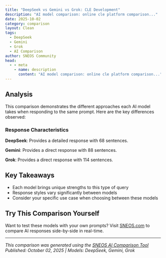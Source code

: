 ```yaml
---
title: "DeepSeek vs Gemini vs Grok: CLE Development"
description: "AI model comparison: online cle platform comparison..."
date: 2025-10-02
category: comparison
layout: Clean
tags:
  - DeepSeek
  - Gemini
  - Grok
  - AI Comparison
author: SNEOS Community
head:
  - - meta
    - name: description
      content: "AI model comparison: online cle platform comparison..."
---
```


<ChatComparison
  title="DeepSeek vs Gemini vs Grok: CLE Development"
  prompt="online cle platform comparison"
  :responses='{
    "DeepSeek": "Of course. Here is a detailed comparison of online Continuing Legal Education (CLE) platforms, broken down by key factors to help you choose the best one for your needs.\n\n### Quick Comparison Table\n\n| Feature | **Lawline** | **PLI (Practising Law Institute)** | **CLE Unlimited (Barbri)** | **Quimbee** | **ALI CLE** |\n| :--- | :--- | :--- | :--- | :--- | :--- |\n| **Best For** | Comprehensive value, solo/small firms | Prestige, specialized \u0026 complex topics | BARBRI users, comprehensive library | Visual learners, younger attorneys | In-depth analysis, experienced attorneys |\n| **Price Model** | Subscription \u0026 \u00C0 la carte | Primarily \u00C0 la carte (some subscriptions) | Subscription | Subscription | \u00C0 la carte \u0026 some subscriptions |\n| **Content Breadth** | Very Broad | Deep \u0026 Specialized | Broad | Core \u0026 Fundamental | Deep \u0026 Analytical |\n| **State Compliance** | Excellent (all 50 states) | Excellent | Excellent | Growing rapidly | Good (focus on key states) |\n| **User Experience** | Modern, intuitive | Functional, robust | Clean, integrated | Highly modern, engaging | Traditional, professional |\n| **Key Differentiator** | Best overall value \u0026 ease of use | Gold standard for expert faculty | All-in-one with BARBRI bar prep | Animated videos \u0026 case summaries | Academic depth and authority |\n\n---\n\n### In-Depth Platform Analysis\n\n#### 1. Lawline\n*   **Overview:** A leader in the online CLE space, known for its massive, high-quality library and user-friendly platform.\n*   **Pros:**\n    *   **Excellent Value:** Subscription plans (e.g., \u0022Premier Pass\u0022) offer unlimited access to thousands of courses for a flat annual fee.\n    *   **Great Compliance:** Strong accreditation across all 50 states and specialized certifications.\n    *   **User-Friendly:** Intuitive interface, easy tracking of credits, and mobile apps for learning on the go.\n    *   **Diverse Faculty:** Features a mix of top practitioners, in-house counsel, and judges.\n*   **Cons:**\n    *   While the library is vast, the depth on some highly niche topics might not match PLI or ALI.\n*   **Verdict:** The top choice for most attorneys seeking a reliable, cost-effective, and comprehensive solution.\n\n#### 2. Practising Law Institute (PLI)\n*   **Overview:** The prestigious, long-standing leader for high-level and specialized CLE, particularly in areas like corporate law, intellectual property, and litigation.\n*   **Pros:**\n    *   **Expert Faculty:** Consistently features the most recognized experts and scholars in their fields.\n    *   **In-Depth Content:** Treatises, course handbooks, and programs are known for their depth and practical insights.\n    *   **Live Webcasts:** High-quality live programs with interactive Q\u0026A.\n*   **Cons:**\n    *   **Expensive:** Primarily an \u00E0 la carte model, with individual programs and subscriptions costing significantly more than competitors.\n    *   **Less Modern UI:** The website can feel dated compared to newer platforms.\n*   **Verdict:** Ideal for attorneys in large firms, specialists, and anyone who needs the most authoritative and detailed instruction on complex topics, and whose firm is likely footing the bill.\n\n#### 3. CLE Unlimited by BARBRI\n*   **Overview:** BARBRI\u0027s entry into the ongoing CLE market, leveraging its brand recognition from bar review.\n*   **Pros:**\n    *   **Seamless Integration:** A great option for recent bar exam takers already familiar with the BARBRI ecosystem.\n    *   **Large Library:** Offers a comprehensive and growing library of on-demand courses.\n    *   **Strong Compliance:** Good state accreditation and easy credit tracking.\n*   **Cons:**\n    *   The platform and content feel very similar to Lawline, making it more of a direct competitor than an innovator.\n*   **Verdict:** A solid, reliable choice, especially for those with a pre-existing loyalty to the BARBRI brand.\n\n#### 4. Quimbee\n*   **Overview:** Started as a revolutionary case brief and bar prep tool, Quimbee has aggressively expanded into CLE with a unique, engaging style.\n*   **Pros:**\n    *   **Engaging Format:** Famous for its high-quality animated videos and clear, concise explanations.\n    *   **Excellent for Fundamentals:** Perfect for brushing up on core concepts or learning a new area of law quickly.\n    *   **Integrated Platform:** Combines CLE with case briefs, practice questions, and bar prep in one subscription.\n*   **Cons:**\n    *   The content may lack the depth required for experienced specialists.\n    *   While growing fast, its CLE accreditation library is not yet as vast as Lawline\u0027s or PLI\u0027s.\n*   **Verdict:** The best platform for visual learners, law students, and newer attorneys who appreciate a modern, engaging approach to legal education.\n\n#### 5. ALI CLE (American Law Institute)\n*   **Overview:** Known for its academic rigor and connection to the ALI\u0027s Restatements of the Law projects.\n*   **Pros:**\n    *   **Authoritative Content:** Programs often feature reporters and advisors involved in the ALI\u0027s projects, providing unique insights.\n    *   **High-Quality Analysis:** Focuses on deep dives into emerging legal trends and complex doctrinal shifts.\n*   **Cons:**\n    *   Can be expensive and is less focused on the \u0022nuts and bolts\u0022 practical CLE.\n    *   The style is more traditional and academic.\n*   **Verdict:** A top-tier choice for scholarly attorneys, professors, and those who want to understand the \u0022why\u0022 behind the law, not just the \u0022how.\u0022\n\n---\n\n### Key Decision Factors to Consider\n\nWhen making your choice, weigh these factors:\n\n1.  **Budget:**\n    *   **Subscription Model (Lawline, Quimbee, CLE Unlimited):** Best for high volume learning and predictable annual costs.\n    *   **\u00C0 la Carte Model (PLI, ALI CLE):** Better if you only need a few specific, high-level courses per year.\n\n2.  **Your Practice Area \u0026 Experience Level:**\n    *   **New Attorneys / Generalists:** Quimbee or a Lawline subscription are perfect for building a broad base of knowledge.\n    *   **Specialists / Experienced Attorneys:** PLI and ALI CLE offer the deep dives you need.\n    *   **Solo/Small Firm:** Lawline provides the best bang for your buck across a wide range of practical topics.\n\n3.  **Learning Style:**\n    *   **Visual/Modern Learner:** Quimbee is the clear winner.\n    *   **Traditional/Academic Learner:** PLI and ALI CLE will be more appealing.\n    *   **Pragmatic Learner:** Lawline and CLE Unlimited focus on practical, actionable skills.\n\n4.  **State-Specific Requirements:**\n    *   **Always Verify!** No matter which platform you choose, always double-check that the specific course you\u0027re taking is accredited in your state(s), especially for ethics, professionalism, or substance abuse credits which often have special rules.\n\n### Final Recommendation\n\n*   **For the Best Overall Value \u0026 Experience:** **Lawline**. It strikes the best balance between cost, content quality, library size, and user experience.\n*   **For High-Level Specialists \u0026 Large Firms:** **PLI**. The prestige and depth of content are worth the premium price.\n*   **For Visual \u0026 Engaging Learning:** **Quimbee**. It\u0027s changing the game for how CLE can be consumed.\n*   **For the BARBRI Loyalist:** **CLE Unlimited**. It\u0027s a seamless and comprehensive option.\n\nMost platforms offer free trials. **The best approach is to sign up for a trial (e.g., Lawline or Quimbee) and take a course or two to see if the style and platform fit your learning preferences.**",
    "Gemini": "Okay, let\u0027s break down a comparison of online CLE (Continuing Legal Education) platforms. To give you the *best* comparison, I need to know what your priorities are.  Think about:\n\n*   **Your Area of Law:** Some platforms specialize in specific areas like tax, IP, or litigation.\n*   **Jurisdiction(s) of Practice:**  Requirements vary by state/jurisdiction.\n*   **Budget:** Prices range from free to subscription-based to per-course.\n*   **Learning Style:**  Do you prefer live webinars, on-demand video, audio podcasts, or written materials?\n*   **Accreditation \u0026 Reporting:**  Is automatic reporting of credits to your jurisdiction important?\n*   **Technology/Ease of Use:** Is a clean user interface, mobile app, or specific device compatibility a must-have?\n*   **Specific Needs:** Do you need ethics courses, skills-based training, or specific instructors?\n\n**With that said, here\u0027s a general overview of popular platforms, highlighting their strengths and weaknesses:**\n\n**Major Players (General CLE Coverage):**\n\n*   **PLI (Practising Law Institute):**\n    *   **Strengths:**  Very reputable, high-quality content, excellent in-depth courses, strong in corporate/securities/finance, broad subject matter coverage, live programs, on-demand options, often considered the \u0022gold standard\u0022 for CLE, good for New York mandatory CLE requirements.\n    *   **Weaknesses:**  One of the most expensive options, can feel academic, not always the most user-friendly platform, focus more on bigger law firms.\n    *   **Price:** Expensive; courses often several hundred dollars each.  Subscription options are available but also expensive.\n\n*   **Thomson Reuters/West LegalEdcenter:**\n    *   **Strengths:**  Comprehensive coverage, integrated with Westlaw legal research, broad catalog of courses, good reputation, quality instructors, variety of formats (live, on-demand, audio).\n    *   **Weaknesses:**  Can be pricey, interface can feel a bit dated, search functionality not always the best.\n    *   **Price:**  Subscription-based or per-course.  Integration with Westlaw can make it attractive for Westlaw subscribers.\n\n*   **LexisNexis:**\n    *   **Strengths:**  Similar to Thomson Reuters, integrated with Lexis legal research, good content, well-established name, decent variety of courses.\n    *   **Weaknesses:**  Pricey, interface could be more modern, customer service sometimes an issue.\n    *   **Price:** Subscription-based or per-course. Integration with Lexis can make it attractive for Lexis subscribers.\n\n*   **ALI CLE (American Law Institute CLE):**\n    *   **Strengths:**  Reputable, focuses on high-level, practical legal education, strong emphasis on scholarly content, often features leading experts, very good for deeper dives into specific topics.\n    *   **Weaknesses:**  More expensive, leans towards academic, not always the most budget-friendly option, fewer \u0022basic\u0022 courses.\n    *   **Price:** Per-course, can be expensive.\n\n*   **National Academy of Continuing Legal Education (NACLE):**\n    *   **Strengths:** More affordable, good selection of courses, on-demand options, simple interface.\n    *   **Weaknesses:** Content quality can vary, not as prestigious as PLI or ALI CLE.\n\n*   **Lawline:**\n    *   **Strengths:**  Modern, user-friendly interface, affordable subscription options, good selection of courses, mobile app, strong on technology and practice management topics, good value for the money.\n    *   **Weaknesses:**  Content quality can vary (not *bad*, but not always as deep as PLI), not as prestigious as some of the older providers.\n    *   **Price:** Subscription-based, very competitive pricing.\n\n*   **MyLawCLE:**\n    *   **Strengths:**  Focus on affordability, subscription plans, good variety of courses, some live webinars.\n    *   **Weaknesses:**  Content quality can be inconsistent, interface is functional but not fancy.\n\n*   **CEB (Continuing Education of the Bar - State Specific):**\n    *   **Strengths:** If in California, they\u0027re the gold standard for local law.\n    *   **Weaknesses:** Only relevant to CA attorneys.\n\n**Smaller/Niche Providers:**\n\n*   **CLE Programs run by State and Local Bar Associations:** These are often excellent and very affordable, especially for courses focused on local law and ethics. *Highly recommended for your specific jurisdiction.*\n    *   **Strengths:** Inexpensive, relevant to local practice, good networking opportunities.\n    *   **Weaknesses:** Limited course selection, may not be available on-demand.\n*   **CLE providers specializing in specific practice areas:**  (e.g., Tax law, IP law, Bankruptcy law). These are often the best choice for in-depth knowledge in your area of expertise. Examples include:\n    *   **Strafford:** Known for webinars on niche legal topics.\n    *   **Lorman Education Services:** Wide range of topics, often practical and hands-on.\n*   **The Center for American and International Law (CAIL):**  Good reputation for international law topics.\n\n**Free Options (Generally Limited):**\n\n*   **Some State Bar Associations:** Offer a limited number of free CLE courses.\n*   **Law Schools:** May offer free lectures or webinars.\n*   **YouTube:** Can find some relevant content, but quality and accreditation are uncertain. (Use with caution!)\n\n**Key Considerations When Choosing:**\n\n1.  **Accreditation:** *Always* verify that the CLE provider is accredited in the jurisdiction(s) where you need credits. Look for the accrediting body (e.g., your state bar association) to be listed on the provider\u0027s website or course description.\n2.  **Reporting:** Some platforms automatically report your completed CLE credits to your jurisdiction. This can save you a lot of time and hassle.\n3.  **Course Content:** Read course descriptions carefully to ensure the content is relevant to your needs. Look for courses taught by experienced practitioners and leading experts.\n4.  **User Reviews:** Check online reviews of the platform and specific courses.\n5.  **Trial Period/Free Courses:** Many platforms offer a free trial period or some free courses. Take advantage of these to test out the platform before committing to a subscription or purchasing individual courses.\n6.  **Customer Support:** Is customer support readily available if you have questions or technical issues?\n\n**How to Choose the Right Platform for *You*:**\n\n1.  **List Your Requirements:**  Based on the questions at the beginning of this response, write down your specific needs and priorities.\n2.  **Research Providers:**  Use the information above and do some additional online research to identify platforms that seem like a good fit.\n3.  **Compare Pricing and Features:**  Create a spreadsheet or table to compare the pricing, course selection, features, and accreditation of different platforms.\n4.  **Read Reviews and Testimonials:**  See what other attorneys are saying about their experiences with the platforms.\n5.  **Take Advantage of Free Trials:**  Sign up for free trials to test out the platforms and see which one you like best.\n6.  **Consider Bar Association Offerings:** Always look at what your State and Local Bar Associations provide.\n7.  **Choose the Platform That Best Meets Your Needs:**  Select the platform that offers the best combination of price, quality, course selection, accreditation, and features for *your* individual needs.\n\n**Example Scenarios:**\n\n*   **Solo Practitioner in a Small Town:**  Affordable options like Lawline or MyLawCLE might be a good fit, supplemented by courses from the state bar association.\n*   **Big Law Associate Specializing in Securities Law:**  PLI or Thomson Reuters/West LegalEdcenter would likely be the preferred choice.\n*   **Government Attorney on a Tight Budget:**  Check for free or low-cost CLE options offered by the state bar or government agencies.\n\n**In summary, there\u0027s no single \u0022best\u0022 CLE platform. The best platform for you depends on your individual needs, budget, and learning style.** Take the time to do your research and choose the platform that\u0027s right for you.\n\nGood luck! Let me know if you can provide your state and area of law - and I can give even more pointed recommendations.\n",
    "Grok": "When comparing online Continuing Legal Education (CLE) platforms, the goal is to find a provider that meets your specific needs as a legal professional, including jurisdiction requirements, course quality, pricing, user experience, and accreditation. Below, I\u2019ll provide a detailed comparison of some of the most popular online CLE platforms. Note that features, pricing, and course offerings can change, so it\u2019s always a good idea to check the latest information on the platforms\u0027 websites.\n\n### Key Factors to Consider in a CLE Platform\n1. **Accreditation**: Ensure the platform is accredited by your state bar or jurisdiction to count toward mandatory CLE credits.\n2. **Course Variety**: Look for a wide range of topics (e.g., ethics, diversity, technology, substantive law) and formats (live webinars, on-demand videos, podcasts).\n3. **Pricing**: Compare subscription models, pay-per-course options, and whether unlimited access is offered.\n4. **User Experience**: Assess the ease of navigation, quality of content delivery, and availability of mobile apps or offline access.\n5. **Customer Support**: Check for responsive support and resources for technical or accreditation issues.\n6. **Jurisdiction-Specific Content**: Some platforms offer tailored content for specific states, which can be critical for meeting local requirements.\n\n### Comparison of Popular Online CLE Platforms\nHere\u2019s a breakdown of some widely used CLE platforms (as of late 2023 data; specifics may vary):\n\n#### 1. Lawline\n- **Overview**: One of the largest online CLE providers with a vast library of courses.\n- **Accreditation**: Accredited in most U.S. states (check for your specific jurisdiction).\n- **Course Variety**: Over 1,500 on-demand courses and live webinars covering ethics, diversity, mental health, and substantive law.\n- **Pricing**:\n  - Unlimited subscription: ~$199\u2013$299/year (varies by state).\n  - Pay-per-course: $60\u2013$100 per credit hour.\n- **User Experience**: Intuitive interface, mobile app available, high-quality video production.\n- **Pros**:\n  - Extensive catalog with frequent updates.\n  - Offers free courses occasionally.\n  - Bundle discounts for firms.\n- **Cons**:\n  - Subscription may feel expensive if you don\u2019t need unlimited access.\n  - Some users report occasional technical glitches.\n\n#### 2. Practising Law Institute (PLI)\n- **Overview**: A well-respected provider known for in-depth, high-quality content often led by top legal experts.\n- **Accreditation**: Accredited in most states, with specific focus on NY, CA, and other major jurisdictions.\n- **Course Variety**: Thousands of hours of content, including live programs, webcasts, and on-demand sessions. Strong focus on corporate law, litigation, and ethics.\n- **Pricing**:\n  - Unlimited subscription (Privilege Pass): ~$575\u2013$2,000/year (varies by membership tier).\n  - Pay-per-course: $50\u2013$100\u002B per credit hour.\n- **User Experience**: Professional platform, though less modern compared to competitors. Mobile access available.\n- **Pros**:\n  - High-quality, detailed content.\n  - Often includes course materials (e.g., transcripts, slides).\n  - Ideal for complex legal topics.\n- **Cons**:\n  - Higher cost compared to some competitors.\n  - Interface can feel outdated.\n\n#### 3. ALI CLE (American Law Institute CLE)\n- **Overview**: Focuses on practical, high-quality legal education with content often tied to real-world application.\n- **Accreditation**: Accredited in most jurisdictions.\n- **Course Variety**: Offers live webinars, on-demand courses, and audio programs. Covers ethics, skills, and substantive law.\n- **Pricing**:\n  - Subscription (Unlimited Online): ~$299/year.\n  - Pay-per-course: $49\u2013$99 per credit hour.\n- **User Experience**: Solid platform with straightforward navigation; mobile-friendly.\n- **Pros**:\n  - Affordable unlimited subscription.\n  - Practical, case-study-based content.\n- **Cons**:\n  - Smaller course catalog compared to Lawline or PLI.\n  - Fewer live webinar options.\n\n#### 4. CEU Institute\n- **Overview**: A budget-friendly option with a focus on simplicity and accessibility.\n- **Accreditation**: Accredited in many states (verify for your jurisdiction).\n- **Course Variety**: On-demand courses covering essential topics like ethics and professional responsibility.\n- **Pricing**:\n  - Pay-per-course: $20\u2013$50 per credit hour.\n- **User Experience**: Basic but functional platform; no mobile app in some cases.\n- **Pros**:\n  - Very affordable.\n  - Good for last-minute CLE needs.\n- **Cons**:\n  - Limited course selection.\n  - Basic production quality.\n\n#### 5. National Business Institute (NBI)\n- **Overview**: Known for practical CLE content tailored to attorneys at all experience levels.\n- **Accreditation**: Accredited in most states.\n- **Course Variety**: Offers live webinars, on-demand seminars, and audio courses with a focus on state-specific content.\n- **Pricing**:\n  - Unlimited subscription: ~$359/year.\n  - Pay-per-course: $59\u2013$99 per credit hour.\n- **User Experience**: Decent platform, though not as polished as competitors like Lawline.\n- **Pros**:\n  - Strong focus on state-specific requirements.\n  - Affordable unlimited plan.\n- **Cons**:\n  - Smaller library of courses.\n  - Interface could be more user-friendly.\n\n#### 6. MCLEZ.com\n- **Overview**: A cost-effective option for attorneys looking for no-frills CLE credits.\n- **Accreditation**: Accredited in many states (double-check for yours).\n- **Course Variety**: On-demand courses, primarily focusing on ethics and basic legal topics.\n- **Pricing**:\n  - Pay-per-course: $19.99\u2013$29.99 per credit hour (often discounted).\n- **User Experience**: Very basic website; minimal features.\n- **Pros**:\n  - Extremely low cost.\n  - Good for attorneys with minimal CLE needs.\n- **Cons**:\n  - Limited course depth and variety.\n  - Not as engaging or interactive.\n\n### Side-by-Side Comparison Table\n\n| Platform             | Unlimited Subscription Cost | Pay-Per-Course Cost | Course Variety | State-Specific Content | User Experience      |\n|----------------------|-----------------------------|---------------------|----------------|------------------------|----------------------|\n| Lawline              | $199\u2013$299/year             | $60\u2013$100/credit     | Very High      | Yes                    | Excellent            |\n| PLI                  | $575\u2013$2,000/year           | $50\u2013$100\u002B/credit    | Very High      | Yes (NY, CA focused)   | Good                 |\n| ALI CLE              | $299/year                  | $49\u2013$99/credit      | Moderate       | Yes                    | Good                 |\n| CEU Institute        | N/A                        | $20\u2013$50/credit      | Low            | Limited                | Basic                |\n| NBI                  | $359/year                  | $59\u2013$99/credit      | Moderate       | Yes                    | Average              |\n| MCLEZ.com            | N/A                        | $19.99\u2013$29.99/credit| Low            | Limited                | Basic                |\n\n### Recommendations Based on Needs\n- **Best for Comprehensive Content**: Lawline or PLI (if budget allows). Both have extensive libraries and high-quality courses.\n- **Best for Budget-Conscious Attorneys**: MCLEZ.com or CEU Institute for low-cost credits, though content depth may be lacking.\n- **Best for State-Specific Needs**: NBI, as it emphasizes jurisdiction-specific courses.\n- **Best for Corporate/Complex Law Topics**: PLI, due to its expert-led, in-depth programs.\n- **Best for Unlimited Access Value**: ALI CLE or Lawline for affordable unlimited plans with decent variety.\n\n### Final Tips\n- **Check State Bar Requirements**: Some states have specific rules (e.g., live vs. on-demand credits, ethics hours, diversity credits). Ensure the platform aligns with these.\n- **Free Trials/Demos**: Many platforms like Lawline and ALI CLE offer free trials or sample courses to test the content and interface.\n- **Firm Discounts**: If you\u2019re with a law firm, ask about group rates or bundles, especially with PLI or Lawline.\n- **Deadlines**: If you\u2019re cramming for a CLE deadline, prioritize platforms with on-demand courses (e.g., CEU Institute, MCLEZ).\n\nIf you have a specific state or area of law in mind, let me know, and I can refine the comparison further!"
  }'
  published-date="02:32"
/>

## Analysis

This comparison demonstrates the different approaches each AI model takes when responding to the same prompt. Here are the key differences observed:

### Response Characteristics

**DeepSeek**: Provides a detailed response with 68 sentences. 

**Gemini**: Provides a direct response with 88 sentences. 

**Grok**: Provides a direct response with 114 sentences. 

## Key Takeaways

- Each model brings unique strengths to this type of query
- Response styles vary significantly between models
- Consider your specific use case when choosing between these models

## Try This Comparison Yourself

Want to test these models with your own prompts? Visit [SNEOS.com](https://sneos.com) to compare AI responses side-by-side in real-time.

---

*This comparison was generated using the [SNEOS AI Comparison Tool](https://sneos.com)*
*Published: October 02, 2025 | Models: DeepSeek, Gemini, Grok*
